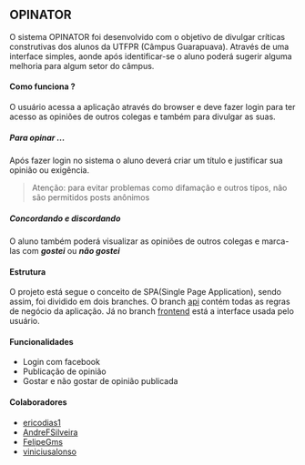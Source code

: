 ## OPINATOR

O sistema OPINATOR foi desenvolvido com o objetivo de divulgar críticas construtivas dos alunos da UTFPR (Câmpus Guarapuava). Através de uma interface simples, aonde após identificar-se o aluno poderá sugerir alguma melhoria para algum setor do câmpus.

#### Como funciona ?

O usuário acessa a aplicação através do browser e deve fazer login para ter acesso as opiniões de outros colegas e também para divulgar as suas.

##### Para opinar ...

Após fazer login no sistema o aluno deverá criar um título e justificar sua opinião ou exigência.

> Atenção: para evitar problemas como difamação e outros tipos, não são permitidos posts anônimos

##### Concordando e discordando

O aluno também poderá visualizar as opiniões de outros colegas e marca-las com ***gostei*** ou ***não gostei***

#### Estrutura

O projeto está segue o conceito de SPA(Single Page Application), sendo assim, foi dividido em dois branches. O branch [api](https://github.com/AndreFSilveira/Opinator/tree/api) contém todas as regras de negócio da aplicação.
Já no branch [frontend]() está a interface usada pelo usuário.


#### Funcionalidades

* Login com facebook
* Publicação de opinião
* Gostar e não gostar de opinião publicada 

#### Colaboradores

* [ericodias1](https://github.com/ericodias1)
* [AndreFSilveira](https://github.com/AndreFSilveira)
* [FelipeGms](https://github.com/FelipeGms)
* [viniciusalonso](https://github.com/viniciusalonso)
